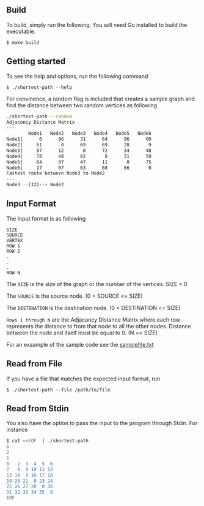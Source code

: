 Build
---

To build, simply run the following. You will need Go installed to build the executable.

    $ make build

Getting started
---

To see the help and options, run the following command

    $ ./shortest-path --help

For convinence, a random flag is included that creates a sample graph and find the distance between two random vertices as following

```sh
./shortest-path --random
Adjacency Distance Matrix
---
    	Node1	Node2	Node3	Node4	Node5	Node6
Node1|	    0	   96	   31	   64	   96	   60
Node2|	   61	    0	   69	   69	   28	    9
Node3|	   67	   12	    0	   72	   34	   48
Node4|	   78	   48	   82	    0	   31	   59
Node5|	   64	   97	   47	   11	    0	   75
Node6|	   17	   67	   63	   68	   66	    0
Fastest route between Node3 to Node2
---
Node3 --(12)--> Node2
```

Input Format
---

The input format is as following 

```
SIZE
SOURCE
VERTEX
ROW 1
ROW 2
.
.
.
ROW N
```

The `SIZE` is the size of the graph or the number of the vertices. SIZE > 0

The `SOURCE` is the source node. (0 < SOURCE <= SIZE)

The `DESTINATION` is the destination node. (0 < DESTINATION <= SIZE)

`Rows 1 through N` are the Adjacancy Distance Matrix where each row represents the distance to from that node to all the other nodes. Distance between the node and itself must be equal to 0. (N == SIZE)

For an exaample of the sample code see the [samplefile.txt](./samplefile.txt)

Read from File
---

If you have a file that matches the expected input format, run

    $ ./shortest-path --file /path/to/file

Read from Stdin
---

You also have the option to pass the input to the program through Stdin. For instance

```sh
$ cat <<EOF  | ./shortest-path
6
2
1
0   2  3  4  5  6
7   0  9 10 11 12
13 14  0 16 17 18
19 20 21  0 23 24
25 26 27 28  0 30
31 32 33 34 35  0
EOF
```

